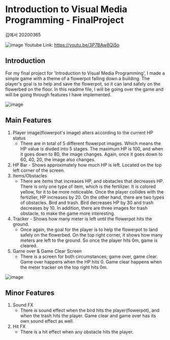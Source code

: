 # Introduction to Visual Media Programming - FinalProject
김예서 20200365

![image](https://github.com/marivita126/VMP_FinalProject/assets/89694409/d026d690-5f53-44fa-b32c-a93161b26671)
Youtube Link: https://youtu.be/3P7BAw8QjSo 

## Introduction
For my final project for 'Introduction to Visual Media Programming', I made a simple game with a theme of a flowerpot falling down a building. The player's goal is to help and save the flowerpot, so it can land safely on the flowerbed on the floor. In this readme file, I will be going over the game and will be going through features I have implemented.

![image](https://github.com/marivita126/VMP_FinalProject/assets/89694409/0faca482-5ccd-4086-9d1a-81d668a758f5)

## Main Features
1. Player image(flowerpot's image) alters according to the current HP status
    - There are in total of 5 different flowerpot images. Which means the HP value is divded into 5 stages. The maximum HP is 100, and when it goes down to 80, the image changes. Again, once it goes down to 60, 40, 20, the image also changes.
3. HP Bar - Shows approximately how much HP is left. Located on the top left corner of the screen.
4. Items/Obstacles
    - There are items that increases HP, and obstacles that decreases HP. There is only one type of item, which is the fertilizer. It is colored yellow, for it to be more noticeable. Once the player collides with the fertizlier, HP increases by 20. On the other hand, there are two types of obstacles. Bird and trash. Bird decreases HP by 30 and trash decreases by 10. In addition, there are three images for trash obstacle, to make the game more interesting. 
5. Tracker - Shows how many meter is left until the flowerpot hits the ground.
    - Once again, the goal for the player is to help the flowerpot to land safely on the flowerbed. On the top right corner, it shows how many meters are left to the ground. So once the player hits 0m, game is cleared. 
6. Game over & Game Clear Screen
    - There is a screen for both circumstances; game over, game clear. Game over happens when the HP hits 0. Game clear happens when the meter tracker on the top right hits 0m.

![image](https://github.com/marivita126/VMP_FinalProject/assets/89694409/4dd92bbb-81b1-4dd6-9306-943f3296112c)

## Minor Features
1. Sound FX
    - There is sound effect when the bird hits the player(flowerpot), and when the trash hits the player. Game clear and game over has its own sound effect as well.
2. Hit FX
    - There is a hit effect when any obstacle hits the player.
